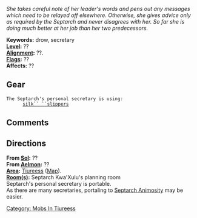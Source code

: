 *She takes careful note of her leader's words and pens out any messages
which need to be relayed off elsewhere. Otherwise, she gives advice only
as required by the Septarch and never disagrees with her. So far she is
doing much better at her job than her two predecessors.*

**Keywords:** drow, secretary  
**[Level](Level "wikilink"):** ??  
**[Alignment](Alignment "wikilink"):** ??.  
**[Flags](:Category:_Mob_Types "wikilink"):** ??  
**Affects:** ??  

## Gear

`The Septarch's personal secretary is using:`  
<worn on feet>`      `[`silk`` ``slippers`](Silk_Slippers "wikilink")

## Comments

## Directions

**From [Sol](Sol "wikilink"):** ??  
**From [Aelmon](Aelmon "wikilink"):** ??  
**[Area](:Category:_Areas "wikilink"):** [
Tiureess](:Category:_Tiureess "wikilink")
([Map](Tiureess_Map "wikilink")).  
**[Room(s)](:Category:_Rooms "wikilink"):** Septarch Kwa'Xulu's planning
room  
Septarch's personal secretary is portable.  
As there are many secretaries, portaling to [Septarch
Animosity](Septarch_Animosity "wikilink") may be easier.

[Category: Mobs In Tiureess](Category:_Mobs_In_Tiureess "wikilink")
